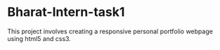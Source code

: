 # Bharat-Intern-task1

This project involves creating a responsive personal portfolio webpage using html5 and css3.
